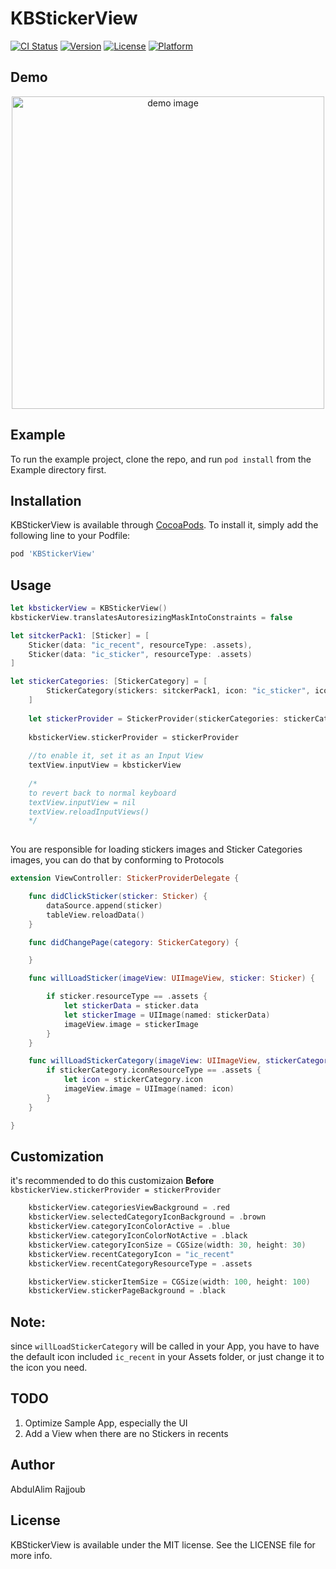 # KBStickerView

[![CI Status](https://img.shields.io/travis/3llomi/KBStickerView.svg?style=flat)](https://travis-ci.org/3llomi/KBStickerView)
[![Version](https://img.shields.io/cocoapods/v/KBStickerView.svg?style=flat)](https://cocoapods.org/pods/KBStickerView)
[![License](https://img.shields.io/cocoapods/l/KBStickerView.svg?style=flat)](https://cocoapods.org/pods/KBStickerView)
[![Platform](https://img.shields.io/cocoapods/p/KBStickerView.svg?style=flat)](https://cocoapods.org/pods/KBStickerView)


## Demo
<p align="center">
<img src="etc/demo.gif" height="500" alt="demo image" />
</p>

## Example

To run the example project, clone the repo, and run `pod install` from the Example directory first.


## Installation

KBStickerView is available through [CocoaPods](https://cocoapods.org). To install
it, simply add the following line to your Podfile:

```ruby
pod 'KBStickerView'
```


## Usage

```swift
let kbstickerView = KBStickerView()
kbstickerView.translatesAutoresizingMaskIntoConstraints = false

let sitckerPack1: [Sticker] = [
    Sticker(data: "ic_recent", resourceType: .assets),
    Sticker(data: "ic_sticker", resourceType: .assets)
]

let stickerCategories: [StickerCategory] = [
        StickerCategory(stickers: sitckerPack1, icon: "ic_sticker", iconResourceType: .assets)
    ]
    
    let stickerProvider = StickerProvider(stickerCategories: stickerCategories, stickerDelegate: self, recentsEnabled: true)
    
    kbstickerView.stickerProvider = stickerProvider
    
    //to enable it, set it as an Input View
    textView.inputView = kbstickerView
    
    /*
    to revert back to normal keyboard
    textView.inputView = nil
    textView.reloadInputViews()
    */
    
```

You are responsible for loading stickers images and Sticker Categories images, you can do that by conforming to Protocols

```swift
extension ViewController: StickerProviderDelegate {

    func didClickSticker(sticker: Sticker) {
        dataSource.append(sticker)
        tableView.reloadData()
    }

    func didChangePage(category: StickerCategory) {

    }

    func willLoadSticker(imageView: UIImageView, sticker: Sticker) {

        if sticker.resourceType == .assets {
            let stickerData = sticker.data
            let stickerImage = UIImage(named: stickerData)
            imageView.image = stickerImage
        }
    }

    func willLoadStickerCategory(imageView: UIImageView, stickerCategory: StickerCategory, selected: Bool) {
        if stickerCategory.iconResourceType == .assets {
            let icon = stickerCategory.icon
            imageView.image = UIImage(named: icon)
        }
    }

}
```

## Customization
it's recommended to do this customizaion **Before** 
``kbstickerView.stickerProvider = stickerProvider``

```swift
    kbstickerView.categoriesViewBackground = .red
    kbstickerView.selectedCategoryIconBackground = .brown
    kbstickerView.categoryIconColorActive = .blue
    kbstickerView.categoryIconColorNotActive = .black
    kbstickerView.categoryIconSize = CGSize(width: 30, height: 30)
    kbstickerView.recentCategoryIcon = "ic_recent"
    kbstickerView.recentCategoryResourceType = .assets

    kbstickerView.stickerItemSize = CGSize(width: 100, height: 100)
    kbstickerView.stickerPageBackground = .black
```

## Note:
since `willLoadStickerCategory` will be called in your App, you have to have the default icon included `ic_recent` in your Assets folder, or just change it to the icon you need.

## TODO
1. Optimize Sample App, especially the UI
2. Add a View when there are no Stickers in recents 

## Author

AbdulAlim Rajjoub

## License

KBStickerView is available under the MIT license. See the LICENSE file for more info.
